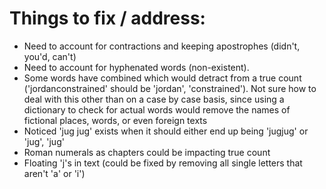 # Things to fix / address:
- Need to account for contractions and keeping apostrophes (didn't, you'd, can't) 
- Need to account for hyphenated words (non-existent). 
- Some words have combined which would detract from a true count 
('jordanconstrained' should be 'jordan', 'constrained'). Not sure how to deal with this
other than on a case by case basis, since using a dictionary to check for actual
words would remove the names of fictional places, words, or even foreign texts
- Noticed 'jug jug' exists when it should either end up being 'jugjug' or 
'jug', 'jug'
- Roman numerals as chapters could be impacting true count
- Floating 'j's in text  (could be fixed by removing all single letters that aren't
'a' or 'i')
